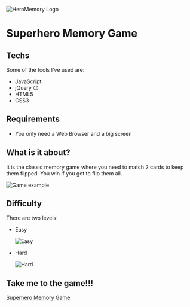 ![HeroMemory Logo](https://encrypted-tbn0.gstatic.com/images?q=tbn:ANd9GcQ3cKPM9NiWdZVs3XA0yqUhsA04y8G-49Fww9GwXvC_rZK0gr4R)
# Superhero Memory Game

## Techs

Some of the tools I've used are:

- JavaScript
- jQuery :wink:
- HTML5
- CSS3

## Requirements

- You only need a Web Browser and a big screen

## What is it about?

It is the classic memory game where you need to match 2 cards to keep them flipped. You win if you get to flip them all.

  ![Game example](http://res.cloudinary.com/dlmrvaeyh/image/upload/v1525383629/hero-game-example.png)
  
## Difficulty

There are two levels:
  - Easy
  
    ![Easy](http://res.cloudinary.com/dlmrvaeyh/image/upload/v1525384092/baby-footprint-heart.png)
    
  - Hard
  
    ![Hard](http://res.cloudinary.com/dlmrvaeyh/image/upload/c_scale,h_258,w_178/v1525384099/bloody-handprint.png)

## Take me to the game!!!

[Superhero Memory Game](https://marco238.github.io/memory-game/starter-code/memory.html)
